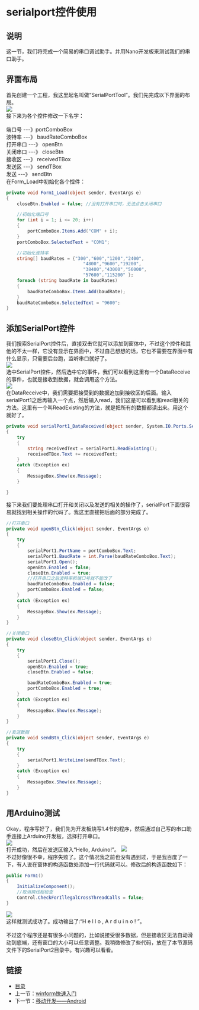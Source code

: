 # serialport控件使用
## 说明
这一节，我们将完成一个简易的串口调试助手。并用Nano开发板来测试我们的串口助手。

## 界面布局
首先创建一个工程，我这里起名叫做“SerialPortTool”。我们先完成以下界面的布局。<br>
![](./imgs/2.2/2.2-1.png?raw=true)  <br>
接下来为各个控件修改一下名字：<br><br>
端口号	---》portComboBox<br>
波特率	---》	baudRateComboBox<br>
打开串口	---》	openBtn<br>
关闭串口	---》	closeBtn<br>
接收区	---》	receivedTBox<br>
发送区	---》	sendTBox<br>
发送	---》	sendBtn<br>
在Form_Load中初始化各个控件：<br>
``` csharp
private void Form1_Load(object sender, EventArgs e)
{
    closeBtn.Enabled = false; //没有打开串口时，无法点击关闭串口

    //初始化端口号
    for (int i = 1; i <= 20; i++)
    {
        portComboBox.Items.Add("COM" + i);
    }
    portComboBox.SelectedText = "COM1";

    //初始化波特率
    string[] baudRates = {"300","600","1200","2400",
                             "4800","9600","19200",
                             "38400","43000","56000",
                             "57600","115200" };
    foreach (string baudRate in baudRates)
    {
        baudRateComboBox.Items.Add(baudRate);
    }
    baudRateComboBox.SelectedText = "9600";
}
```
## 添加SerialPort控件
我们搜索SerialPort控件后，直接双击它就可以添加到窗体中，不过这个控件和其他的不太一样，它没有显示在界面中，不过自己想想的话，它也不需要在界面中有什么显示，只需要后台跑，监听串口就好了。<br>
![](./imgs/2.2/2.2-2.png?raw=true)  <br>
选中SerialPort控件，然后选中它的事件，我们可以看到这里有一个DataReceive的事件，也就是接收到数据，就会调用这个方法。<br>
![](./imgs/2.2/2.2-3.png?raw=true)  <br>
在DataReceive中，我们需要把接受到的数据追加到接收区的后面。输入serialPort1之后再输入一个点，然后输入read，我们这是可以看到和read相关的方法。这里有一个叫ReadExisting的方法，就是把所有的数据都读出来。用这个就好了。<br>
``` csharp
private void serialPort1_DataReceived(object sender, System.IO.Ports.SerialDataReceivedEventArgs e)
{
    try
    {
        string receivedText = serialPort1.ReadExisting();
        receivedTBox.Text += receivedText;
    }
    catch (Exception ex)
    {
        MessageBox.Show(ex.Message);
    }

}
```
接下来我们要处理串口打开和关闭以及发送的相关的操作了，serialPort下面很容易就找到相关操作的代码了。我这里直接把后面的部分完成了。
``` csharp
//打开串口
private void openBtn_Click(object sender, EventArgs e)
{
    try
    {
        serialPort1.PortName = portComboBox.Text;
        serialPort1.BaudRate = int.Parse(baudRateComboBox.Text);
        serialPort1.Open();
        openBtn.Enabled = false;
        closeBtn.Enabled = true;
        //打开串口之后波特率和端口号就不能改了
        baudRateComboBox.Enabled = false;
        portComboBox.Enabled = false;
    }
    catch (Exception ex)
    {
        MessageBox.Show(ex.Message);
    }
}

//关闭串口
private void closeBtn_Click(object sender, EventArgs e)
{
    try
    {
        serialPort1.Close();
        openBtn.Enabled = true;
        closeBtn.Enabled = false;

        baudRateComboBox.Enabled = true;
        portComboBox.Enabled = true;
    }
    catch (Exception ex)
    {
        MessageBox.Show(ex.Message);
    }
}

//发送数据
private void sendBtn_Click(object sender, EventArgs e)
{
    try
    {
        serialPort1.WriteLine(sendTBox.Text);
    }
    catch (Exception ex)
    {
        MessageBox.Show(ex.Message);
    }
}
```
## 用Arduino测试
Okay，程序写好了，我们先为开发板烧写1.4节的程序，然后通过自己写的串口助手连接上Arduino开发板，选择打开串口。<br>
![](./imgs/2.2/2.2-4.png)  <br>
打开成功，然后在发送区输入“Hello, Arduino!”。
![](./imgs/2.2/2.2-5.png)  <br>
不过好像很不幸，程序失败了。这个情况我之前也没有遇到过，于是我百度了一下，有人说在窗体的构造函数处添加一行代码就可以。修改后的构造函数如下：
``` csharp
public Form1()
{
    InitializeComponent();
    //取消跨线程检查
    Control.CheckForIllegalCrossThreadCalls = false;
}
```
![](./imgs/2.2/2.2-6.png)  <br>
这样就测试成功了。成功输出了:“H e l l o ,   A r d u i n o ! ”。<br><br>
不过这个程序还是有很多小问题的，比如说接受很多数据，但是接收区无法自动滑动到底端，还有窗口的大小可以任意调整。我稍微修改了些代码，放在了本节源码文件下的SerialPort2目录中。有兴趣可以看看。
## 链接
- [目录](directory.md)  
- 上一节：[winform快速入门](2.1.md)  
- 下一节：[移动开发——Android](3.0.md)
